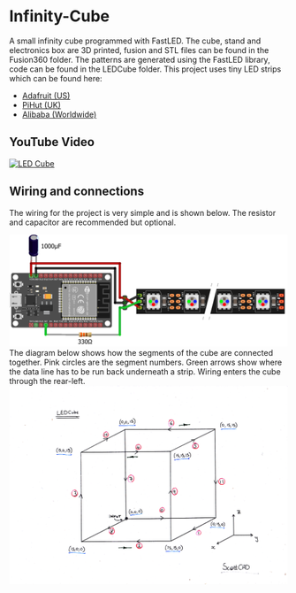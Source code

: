 # Infinity-Cube
A small infinity cube programmed with FastLED. The cube, stand and electronics box are 3D printed, fusion and STL files can be found in the Fusion360 folder. The patterns are generated using the FastLED library, code can be found in the LEDCube folder.
This project uses tiny LED strips which can be found here:
- [Adafruit (US)](https://www.adafruit.com/product/4368)
- [PiHut (UK)](https://thepihut.com/products/ultra-skinny-neopixel-1515-led-strip-4mm-wide)
- [Alibaba (Worldwide)](https://ipixelleds.en.alibaba.com/product/1600100606010-801743685/4mm_Width_Tiny_ultra_thin_SMD1515_75leds_m_Addressable_LED_Strip_light.html)

## YouTube Video

[![LED Cube](http://img.youtube.com/vi/gbqNV-nmTS4/0.jpg)](https://www.youtube.com/watch?v=gbqNV-nmTS4)

## Wiring and connections
The wiring for the project is very simple and is shown below. The resistor and capacitor are recommended but optional.

![Schematic](Schematic_bb.png)
The diagram below shows how the segments of the cube are connected together. Pink circles are the segment numbers. Green arrows show where the data line has to be run back underneath a strip. Wiring enters the cube through the rear-left.
![Connections](Connections.png)
